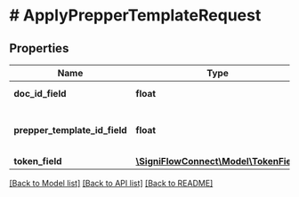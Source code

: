 # # ApplyPrepperTemplateRequest

## Properties

Name | Type | Description | Notes
------------ | ------------- | ------------- | -------------
**doc_id_field** | **float** | Document ID field. |
**prepper_template_id_field** | **float** | Document prepper template ID field. |
**token_field** | [**\SigniFlowConnect\Model\TokenField**](TokenField.md) |  |

[[Back to Model list]](../../README.md#models) [[Back to API list]](../../README.md#endpoints) [[Back to README]](../../README.md)
